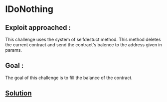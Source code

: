# IDoNothing

## Exploit approached :

This challenge uses the system of selfdestuct method. This method deletes the current contract and send the contract's balence to the address given in params.

## Goal :

The goal of this challenge is to fill the balance of the contract.

## [Solution](../../attacks/intermediateChalls/IDoNothingSolution.md)